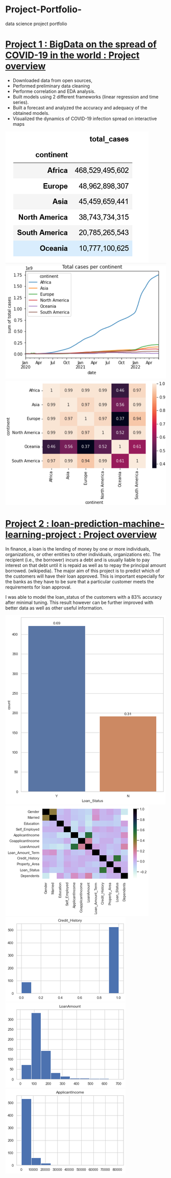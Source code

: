 # Project-Portfolio-
data science project portfolio
# [Project 1 : BigData on the spread of COVID-19 in the world : Project overview](https://github.com/MusaMasango/BigData-on-the-spread-of-COVID-19-in-the-world)
* Downloaded data from open sources,
* Performed preliminary data cleaning
* Performe correlation and EDA analysis.
* Built models using 2 different frameworks (linear regression and time series).
* Built a forecast and analyzed the accuracy and adequacy of the obtained models.
* Visualized the dynamics of COVID-19 infection spread on interactive maps

![covid cases](https://github.com/MusaMasango/BigData-on-the-spread-of-COVID-19-in-the-world/blob/main/pivot%20table.png)
![pivot table](https://github.com/MusaMasango/BigData-on-the-spread-of-COVID-19-in-the-world/blob/main/covid%20cases.png)
![corr matrix](https://github.com/MusaMasango/BigData-on-the-spread-of-COVID-19-in-the-world/blob/main/correlation%20matrix.png)



# [Project 2 : loan-prediction-machine-learning-project : Project overview](https://github.com/MusaMasango/loan-prediction-machine-learning-project)

In finance, a loan is the lending of money by one or more individuals, organizations, or other entities to other individuals, organizations etc. The recipient (i.e., the borrower) incurs a debt and is usually liable to pay interest on that debt until it is repaid as well as to repay the principal amount borrowed. (wikipedia). The major aim of this project is to predict which of the customers will have their loan approved. This is important especially for the banks as they have to be sure that a particular customer meets the requirements for loan approval. 
 
I was able to model the loan_status of the customers with a 83% accuracy after minimal tuning. This result however can be further improved with better data as well as other useful information.

![bar graph](https://github.com/MusaMasango/loan-prediction-machine-learning-project/blob/main/bar%20graph.png)
![corr plot](https://github.com/MusaMasango/loan-prediction-machine-learning-project/blob/main/correlation%20plot.png)
![credit plot](https://github.com/MusaMasango/loan-prediction-machine-learning-project/blob/main/credit%20history.png)
![loan amount](https://github.com/MusaMasango/loan-prediction-machine-learning-project/blob/main/loan%20amount.png)
![applicant income](https://github.com/MusaMasango/loan-prediction-machine-learning-project/blob/main/applicant%20income.png)


